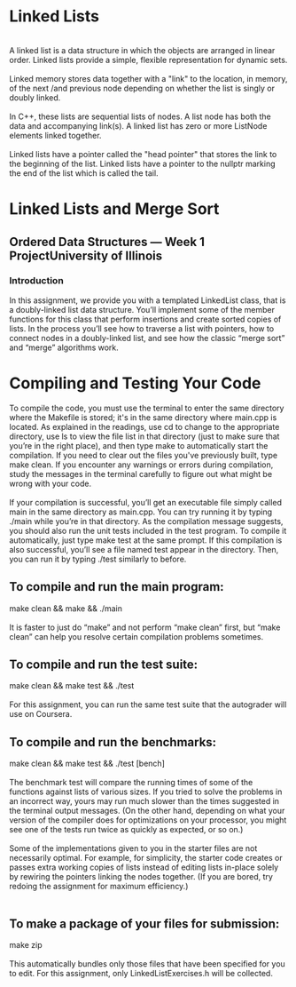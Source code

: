 # Linked Lists <br/>
<br/>
A linked list is a data structure in which the objects are arranged in linear order.  Linked lists provide a simple, flexible representation for dynamic sets. <br/>
<br/>
Linked memory stores data together with a "link" to the location, in memory, of the next /and previous node depending on whether the list is singly or doubly linked. <br/>
<br/>
In C++, these lists are sequential lists of nodes.  A list node has both the data and accompanying link(s).  A linked list has zero or more ListNode elements linked together. <br/>
<br/>
Linked lists have a pointer called the "head pointer" that stores the link to the beginning of the list.  Linked lists have a pointer to the nullptr marking the end of the list which is called the tail. <br/>


# Linked Lists and Merge Sort
## Ordered Data Structures — Week 1 ProjectUniversity of Illinois
### Introduction
In this assignment, we provide you with a templated LinkedList class, that is a doubly-linked list data structure. You’ll implement some of the member functions for this class that perform insertions and create sorted copies of lists. In the process you’ll see how to traverse a list with pointers, how to connect nodes in a doubly-linked list, and see how the classic “merge sort” and “merge” algorithms work.

# Compiling and Testing Your Code

To compile the code, you must use the terminal to enter the same directory where the Makefile is stored; it's in the same directory where main.cpp is located. As explained in the readings, use cd to change to the appropriate directory, use ls to view the file list in that directory (just to make sure that you’re in the right place), and then type make to automatically start the compilation. If you need to clear out the files you've previously built, type make clean. If you encounter any warnings or errors during compilation, study the messages in the terminal carefully to figure out what might be wrong with your code.
<br /><br />
If your compilation is successful, you’ll get an executable file simply called main in the same directory as main.cpp. You can try running it by typing ./main while you’re in that directory.
As the compilation message suggests, you should also run the unit tests included in the test program. To compile it automatically, just type make test at the same prompt. If this compilation is also successful, you’ll see a file named test appear in the directory. Then, you can run it by typing ./test similarly to before.
<br />

## To compile and run the main program:
make clean && make && ./main
<br /><br />
It is faster to just do “make” and not perform “make clean” first, but “make clean” can help you resolve certain compilation problems sometimes.


## To compile and run the test suite:
make clean && make test && ./test
<br /><br />
For this assignment, you can run the same test suite that the autograder will use on Coursera.


## To compile and run the benchmarks:
make clean && make test && ./test [bench]
<br /><br />
The benchmark test will compare the running times of some of the functions against lists of various sizes. If you tried to solve the problems in an incorrect way, yours may run much slower than the times suggested in the terminal output messages. (On the other hand, depending on what your version of the compiler does for optimizations on your processor, you might see one of the tests run twice as quickly as expected, or so on.)
<br /><br />
Some of the implementations given to you in the starter files are not necessarily optimal. For example, for simplicity, the starter code creates or passes extra working copies of lists instead of editing lists in-place solely by rewiring the pointers linking the nodes together. (If you are bored, try redoing the assignment for maximum efficiency.)
<br /><br />

## To make a package of your files for submission:
make zip
<br /><br />
This automatically bundles only those files that have been specified for you to edit. For this assignment, only LinkedListExercises.h will be collected.
